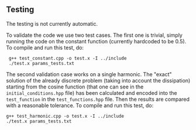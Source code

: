 ## Testing

The testing is not currently automatic.

To validate the code we use two test cases. The first one is trivial, simply running the code on the constant function (currently hardcoded to be 0.5). To compile and run this test, do:

     g++ test_constant.cpp -o test.x -I ../include
     ./test.x params_tests.txt


The second validation case works on a single harmonic. The "exact" solution of the already discrete problem (taking into account the dissipation) starting from the cosine function (that one can see in the ``initial_conditions.hpp`` file) has been calculated and encoded into the ``test_function`` in the ``test_functions.hpp`` file. Then the results are compared with a reasonable tolerance. To compile and run this test, do:

    g++ test_harmonic.cpp -o test.x -I ../include
    ./test.x params_tests.txt





 
